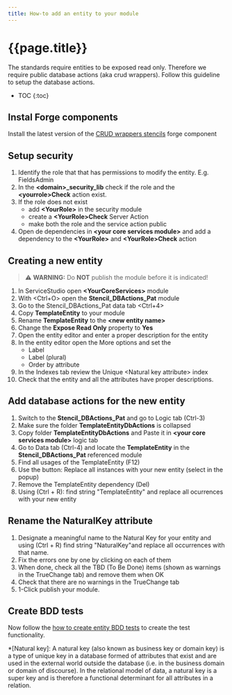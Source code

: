 ```yaml
---
title: How-to add an entity to your module
---
```


# {{page.title}}

The standards require entities to be exposed read only. Therefore we require public database actions (aka crud wrappers).
Follow this guideline to setup the database actions.

* TOC
{:toc}

## Instal Forge components

Install the latest version of the [CRUD wrappers stencils](https://www.outsystems.com/forge/component-overview/13991/crud-wrappers-stencils) forge component

## Setup security

1. Identify the role that that has permissions to modify the entity. E.g. FieldsAdmin
1. In the **\<domain\>_security_lib** check if the role and the **\<yourrole\>Check** action exist.
1. If the role does not exist
    * add **\<YourRole\>** in the security module
    * create a **\<YourRole\>Check** Server Action
    * make both the role and the service action public
1. Open de dependencies in **\<your core services module\>** and add a dependency to the **\<YourRole\>** and **\<YourRole\>Check** action

## Creating a new entity

 > :warning: **WARNING:** Do **NOT** publish the module before it is indicated!

1. In ServiceStudio open **\<YourCoreServices\>** module
1. With \<Ctrl+O\> open the **Stencil_DBActions_Pat** module
1. Go to the Stencil_DBActions_Pat data tab \<Ctrl+4\>
1. Copy **TemplateEntity** to your module
1. Rename **TemplateEntity** to the **\<new entity name\>**
1. Change the **Expose Read Only** property to **Yes**
1. Open the entity editor and enter a proper description for the entity
1. In the entity editor open the More options and set the
    * Label
    * Label (plural)
    * Order by attribute
1. In the Indexes tab review the Unique \<Natural key attribute\> index
1. Check that the entity and all the attributes have proper descriptions.

## Add database actions for the new entity

1. Switch to the **Stencil_DBActions_Pat** and go to Logic tab (Ctrl-3)
1. Make sure the folder **TemplateEntityDbActions** is collapsed
1. Copy folder **TemplateEntityDbActions** and Paste it in **\<your core services module\>** logic tab
1. Go to Data tab (Ctrl-4) and locate the **TemplateEntity** in the **Stencil_DBActions_Pat** referenced module
1. Find all usages of the TemplateEntity (F12)
1. Use the button: Replace all instances with your new entity (select in the popup)
1. Remove the TemplateEntity dependency (Del)
1. Using (Ctrl + R): find string "TemplateEntity" and replace all ocurrences with your new entity

## Rename the NaturalKey attribute

1. Designate a meaningful name to the Natural Key for your entity and using (Ctrl + R) find string "NaturalKey"and replace all occurrences with that name.
1. Fix the errors one by one by clicking on each of them
1. When done, check all the TBD (To Be Done) items (shown as warnings in the TrueChange tab) and remove them when OK
1. Check that there are no warnings in the TrueChange tab
1. 1-Click publish your module.

## Create BDD tests

Now follow the [how to create entity BDD tests](/how-to/how-to-create-entity-bdd-tests-from-a-stencil.md) to create the test functionality.

*[Natural key]: A natural key (also known as business key or domain key) is a type of unique key in a database formed of attributes that exist and are used in the external world outside the database (i.e. in the business domain or domain of discourse). In the relational model of data, a natural key is a super key and is therefore a functional determinant for all attributes in a relation.
